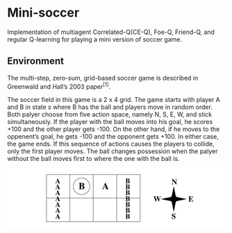 # Mini-soccer

Implementation of multiagent Correlated-Q(CE-Q), Foe-Q, Friend-Q, and regular Q-learning for playing a mini version of soccer game.

## Environment

The multi-step, zero-sum, grid-based soccer game is described in Greenwald and Hall’s 2003 paper<sup>\[1\]</sup>.

The soccer field in this game is a 2 x 4 grid. The game starts with player A and B in state *s* where B has the ball and players move in random order. Both palyer choose from five action space, namely N, S, E, W, and stick simultaneously. If the player with the ball moves into his goal, he scores +100 and the other player gets -100. On the other hand, if he moves to the oppenent’s goal, he gets -100 and the opponent gets +100. In either case, the game ends. If this sequence of actions causes the players to collide, only the first player moves. The ball changes possession when the palyer without the ball moves first to where the one with the ball is.

![](graphs/env.png)
